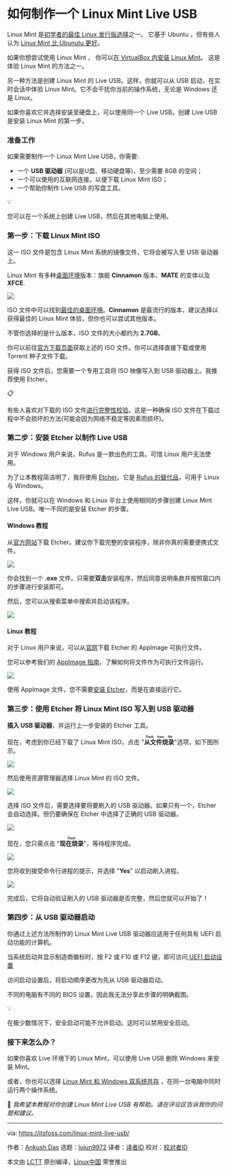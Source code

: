 [#]: subject: "Create Live Linux Mint USB"
[#]: via: "https://itsfoss.com/linux-mint-live-usb/"
[#]: author: "Ankush Das https://itsfoss.com/author/ankush/"
[#]: collector: "lujun9972"
[#]: translator: "GenshinMinecraft"
[#]: reviewer: " "
[#]: publisher: " "
[#]: url: " "

如何制作一个 Linux Mint Live USB 
======

Linux Mint 是[初学者的最佳 Linux 发行版选择][1]之一。 它基于 Ubuntu ，但有些人认为 [Linux Mint 比 Ubunutu 更好][2]。

如果你想尝试使用 Linux Mint ， 你可以[在 VirtualBox 内安装 Linux Mint][3]。 这是体验 Linux Mint 的方法之一。

另一种方法是创建 Linux Mint 的 Live USB。这样，你就可以从 USB 启动，在实时会话中体验 Linux Mint。它不会干扰你当前的操作系统，无论是 Windows 还是 Linux。

如果你喜欢它并选择安装至硬盘上，可以使用同一个 Live USB。创建 Live USB 是安装 Linux Mint 的第一步。

### 准备工作

如果需要制作一个 Linux Mint Live USB，你需要:

  * 一个 **USB 驱动器** (可以是U盘、移动硬盘等)，至少需要 8GB 的空间；
  * 一个可以使用的互联网连接，以便下载 Linux Mint ISO；
  * 一个帮助你制作 Live USB 的写盘工具。



💡

您可以在一个系统上创建 Live USB，然后在其他电脑上使用。

### 第一步：下载 Linux Mint ISO

这一 ISO 文件是包含 Linux Mint 系统的镜像文件，它将会被写入至 USB 驱动器上。

Linux Mint 有多种[桌面环境][4]版本：旗舰 **Cinnamon** 版本、**MATE** 的变体以及**XFCE**.

![][5]

ISO 文件中可以找到[最佳的桌面环境][6]。**Cinnamon** 是最流行的版本，建议选择以获得最佳的 Linux Mint 体验，但你也可以尝试其他版本。

不管你选择的是什么版本，ISO 文件的大小都约为 **2.7GB**。

你可以前往[官方下载页面][7]获取上述的 ISO 文件。你可以选择直接下载或使用 Torrent 种子文件下载。

获得 ISO 文件后，您需要一个专用工具将 ISO 映像写入到 USB 驱动器上。我推荐使用 Etcher。

📋

有些人喜欢对下载的 ISO 文件[进行完整性校验][8]。这是一种确保 ISO 文件在下载过程中不会损坏的方法(可能会因为网络不稳定等因素而损坏)。

### 第二步：安装 Etcher 以制作 Live USB

对于 Windows 用户来说，Rufus 是一款出色的工具。可惜 Linux 用户无法使用。

为了让本教程简洁明了，我将使用 [Etcher][9]。它是 [Rufus 的替代品][10]，可用于 Linux 与 Windows。

这样，你就可以在 Windows 和 Linux 平台上使用相同的步骤创建 Linux Mint Live USB。唯一不同的是安装 Etcher 的步骤。

#### Windows 教程

从[官方网站][11]下载 Etcher。建议你下载完整的安装程序，除非你真的需要便携式文件。

![][12]

你会找到一个 **.exe** 文件。只需要**双击**安装程序，然后同意说明条款并按照窗口内的步骤进行安装即可。

然后，您可以从搜索菜单中搜索并启动该程序。

![][13]

#### Linux 教程

对于 Linux 用户来说，可以从[官网][11]下载 Etcher 的 AppImage 可执行文件。

您可以参考我们的 [AppImage 指南][14]，了解如何将文件作为可执行文件运行。

![][15]

使用 AppImage 文件，您不需要[安装 Etcher][9]，而是在直接运行它。

### 第三步：使用 Etcher 将 Linux Mint ISO 写入到 USB 驱动器

**插入 USB 驱动器**，并运行上一步安装的 Etcher 工具。

现在，考虑到你已经下载了 Linux Mint ISO，点击 "**<ruby>从文件烧录<rt>Flash from file</rt></ruby>**"选项，如下图所示。

![][16]

然后使用资源管理器选择 Linux Mint 的 ISO 文件。

![][17]

选择 ISO 文件后，需要选择要将要刷入的 USB 驱动器。如果只有一个，Etcher 会自动选择。但仍要确保在 Etcher 中选择了正确的 USB 驱动器。

![][18]

现在，您只需点击 "**<ruby>现在烧录<rt>Flash</rt></ruby>**"，等待程序完成。

![][19]

您将收到接受命令行进程的提示，并选择 "**Yes**" 以启动刷入进程。

![][20]

完成后，它将自动验证刷入的 USB 驱动器是否完整，然后您就可以开始了！

### 第四步：从 USB 驱动器启动

你通过上述方法所制作的 Linux Mint Live USB 驱动器应适用于任何具有 UEFI 启动功能的计算机。

当系统启动并显示制造商徽标时，按 F2 或 F10 或 F12 键，即可访问[ UEFI 启动设置][21]

访问启动设置后，将启动顺序更改为先从 USB 驱动器启动。

不同的电脑有不同的 BIOS 设置，因此我无法分享此步骤的明确截图。

💡

在极少数情况下，安全启动可能不允许启动。这时可以禁用安全启动。

### 接下来怎么办？

如果你喜欢 Live 环境下的 Linux Mint，可以使用 Live USB 删除 Windows 来安装 Mint。

或者，你也可以选择 [Linux Mint 和 Windows 双系统共存][23] ，在同一台电脑中同时运行两个操作系统。

💬 _我希望本教程对你创建 Linux Mint Live USB 有帮助。请在评论区告诉我你的问题和建议。_

--------------------------------------------------------------------------------

via: https://itsfoss.com/linux-mint-live-usb/

作者：[Ankush Das][a]
选题：[lujun9972][b]
译者：[译者ID](https://github.com/译者ID)
校对：[校对者ID](https://github.com/校对者ID)

本文由 [LCTT](https://github.com/LCTT/TranslateProject) 原创编译，[Linux中国](https://linux.cn/) 荣誉推出

[a]: https://itsfoss.com/author/ankush/
[b]: https://github.com/lujun9972
[1]: https://itsfoss.com/best-linux-beginners/
[2]: https://itsfoss.com/linux-mint-vs-ubuntu/
[3]: https://itsfoss.com/install-linux-mint-in-virtualbox/
[4]: https://itsfoss.com/what-is-desktop-environment/
[5]: https://itsfoss.com/content/images/2023/08/linux-mint-download-page.jpg
[6]: https://itsfoss.com/best-linux-desktop-environments/
[7]: https://www.linuxmint.com/download.php
[8]: https://itsfoss.com/checksum-tools-guide-linux/
[9]: https://itsfoss.com/install-etcher-linux/
[10]: https://itsfoss.com/live-usb-creator-linux/
[11]: https://etcher.balena.io/#download-etcher
[12]: https://itsfoss.com/content/images/2023/08/balena-etcher-windows-download.jpg
[13]: https://itsfoss.com/content/images/2023/08/balena-etcher-launch.jpg
[14]: https://itsfoss.com/use-appimage-linux/
[15]: https://itsfoss.com/content/images/2023/08/balena-etcher-appimage.png
[16]: https://itsfoss.com/content/images/2023/08/etcher-flash-from-file.jpg
[17]: https://itsfoss.com/content/images/2023/08/balena-iso-selection-windows.jpg
[18]: https://itsfoss.com/content/images/2023/08/balena-etcher-device-select.jpg
[19]: https://itsfoss.com/content/images/2023/08/balenaEtcher-flash-windows.png
[20]: https://itsfoss.com/content/images/2023/08/balenaEtcher-flashing.png
[21]: https://itsfoss.com/access-uefi-settings-windows-10/
[22]: https://itsfoss.com/content/images/size/w256h256/2022/12/android-chrome-192x192.png
[23]: https://itsfoss.com/guide-install-linux-mint-16-dual-boot-windows/
